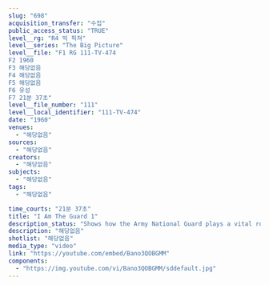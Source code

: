 ```yaml
---
slug: "698"
acquisition_transfer: "수집"
public_access_status: "TRUE"
level__rg: "R4 빅 픽쳐"
level__series: "The Big Picture"
level__file: "F1 RG 111-TV-474
F2 1960
F3 해당없음
F4 해당없음
F5 해당없음
F6 유성
F7 21분 37초"
level__file_number: "111"
level__local_identifier: "111-TV-474"
date: "1960"
venues: 
  - "해당없음"
sources: 
  - "해당없음"
creators: 
  - "해당없음"
subjects: 
  - "해당없음"
tags: 
  - "해당없음"

time_courts: "21분 37초"
title: "I Am The Guard 1"
description_status: "Shows how the Army National Guard plays a vital role in our nation`s defense as a member of the Army team."
description: "해당없음"
shotlist: "해당없음"
media_type: "video"
link: "https://youtube.com/embed/Bano3QOBGMM"
components: 
  - "https://img.youtube.com/vi/Bano3QOBGMM/sddefault.jpg"
---
```

